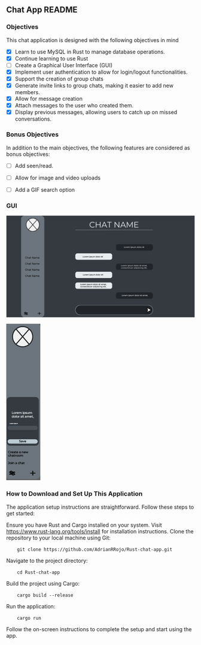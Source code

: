 ## Chat App README

### Objectives
This chat application is designed with the following objectives in mind

- [x] Learn to use MySQL in Rust to manage database operations.
- [x] Continue learning to use Rust
- [ ] Create a Graphical User Interface (GUI)
- [x] Implement user authentication to allow for login/logout functionalities.
- [x] Support the creation of group chats
- [x] Generate invite links to group chats, making it easier to add new members.
- [x] Allow for message creation
- [x] Attach messages to the user who created them.
- [x] Display previous messages, allowing users to catch up on missed conversations.

### Bonus Objectives
In addition to the main objectives, the following features are considered as bonus objectives:

- [ ] Add seen/read.
- [ ] Allow for image and video uploads
- [ ] Add a GIF search option


### GUI

![Chat Room](/assets/chatroom.png "Chat room")

![Chat Room options](/assets/chatroom_options.png "Chat room options")

### How to Download and Set Up This Application
The application setup instructions are straightforward. Follow these steps to get started:

Ensure you have Rust and Cargo installed on your system. Visit <a href="https://www.rust-lang.org/tools/install" target="_blank">https://www.rust-lang.org/tools/install</a> for installation instructions.
Clone the repository to your local machine using Git:
```
    git clone https://github.com/AdrianRRojo/Rust-chat-app.git
```
Navigate to the project directory:
```
    cd Rust-chat-app
```
Build the project using Cargo:
```
    cargo build --release
```
Run the application:
```
    cargo run
```
Follow the on-screen instructions to complete the setup and start using the app.

